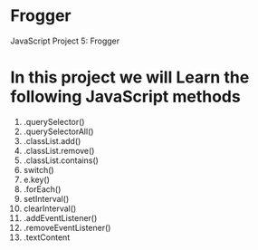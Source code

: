 # Frogger
JavaScript Project 5: Frogger

# In this project we will Learn the following JavaScript methods
1. .querySelector()
2. .querySelectorAll()
3. .classList.add()
4. .classList.remove()
5. .classList.contains()
6. switch()
7. e.key()
8. .forEach()
9. setInterval()
10. clearInterval()
11. .addEventListener()
12. .removeEventListener()
13. .textContent

